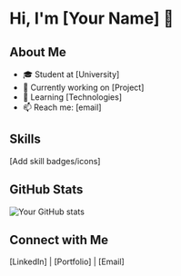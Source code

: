 # Hi, I'm [Your Name] 👋

## About Me
- 🎓 Student at [University]
- 💼 Currently working on [Project]
- 🌱 Learning [Technologies]
- 📫 Reach me: [email]

## Skills
[Add skill badges/icons]

## GitHub Stats
![Your GitHub stats](https://github-readme-stats.vercel.app/api?username=YourUsername&show_icons=true)

## Connect with Me
[LinkedIn] | [Portfolio] | [Email]
